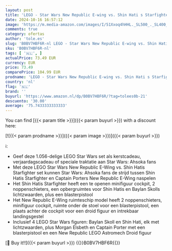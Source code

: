 ```yaml
---
layout: post
title: 'LEGO - Star Wars New Republic E-wing vs. Shin Hati s Starfighter Ahsoka Serie Set met 2 Speelgoed Voertuigen  Droid figuur  4 Minifiguren en 2 Lichtzwaarden  Cadeau voor Jongens en Meisjes 75364'
date: 2024-10-16 16:57:12
image: 'https://m.media-amazon.com/images/I/51Xxoq4hHHL._SL500_._SL400_.jpg'
comments: true
category: ofertas
author: 'tole.es'
slug: 'B0BV7HBF6R-nl LEGO - Star Wars New Republic E-wing vs. Shin Hati s...'
sku: 'B0BV7HBF6R-nl'
tags: [ '🇳🇱', ]
actualPrice: 73.49 EUR
currency: EUR
price: 73.49
comparePrice: 104.99 EUR
prodname: 'LEGO - Star Wars New Republic E-wing vs. Shin Hati s Starfighter Ahsoka Serie Set met 2 Speelgoed Voertuigen  Droid figuur  4 Minifiguren en 2 Lichtzwaarden  Cadeau voor Jongens en Meisjes 75364'
country: 'nl'
flag: '🇳🇱'
brand: ''
buyurl: 'https://www.amazon.nl/dp/B0BV7HBF6R/?tag=tolees0b-21'
descuento: '30.00'
average: '75.7433333333333'
---
```


You can find [{{< param title >}}]({{< param buyurl >}}) with a discount here:

[![{{< param prodname >}}]({{< param image >}})]({{< param buyurl >}})

ℹ️:

- Geef deze 1.056-delige LEGO Star Wars set als kerstcadeau, verjaardagscadeau of speciale traktatie aan Star Wars: Ahsoka fans
- Met deze LEGO Star Wars New Republic E-Wing vs. Shin Hatis Starfighter set kunnen Star Wars: Ahsoka fans de strijd tussen Shin Hatis Starfighter en Captain Porters New Republic E-Wing naspelen
- Het Shin Hatis Starfighter heeft een te openen minifiguur cockpit, 2 noppenschieters, een opbergruimtes voor Shin Hatis en Baylan Skolls lichtzwaarden, plus een blasterpistool
- Het New Republic E-Wing ruimteschip model heeft 2 noppenschieters, minifiguur cockpit, ruimte onder de stoel voor een blasterpistool, een plaats achter de cockpit voor een droid figuur en intrekbaar landingsgestel
- Inclusief 4 LEGO Star Wars figuren: Baylan Skoll en Shin Hati, elk met lichtzwaarden, plus Morgan Elsbeth en Captain Porter met een blasterpistool en een New Republic LEGO Astromech Droid figuur

[🛒 Buy it!!]({{< param buyurl >}})
{{<world>}}B0BV7HBF6R{{</world>}}
